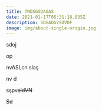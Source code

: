 ```yaml
---
title: fWDSGSDAGAS
date: 2021-01-17T05:31:18.835Z
description: SDGADGVSDVDF
image: img/about-single-origin.jpg
---
```

sdoj

op

nvASLcn slaş

nv d

sşpv~~aldVN~~

~~Sd~~